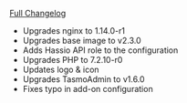 [Full Changelog][changelog]

- Upgrades nginx to 1.14.0-r1
- Upgrades base image to v2.3.0
- Adds Hassio API role to the configuration
- Upgrades PHP to 7.2.10-r0
- Updates logo & icon
- Upgrades TasmoAdmin to v1.6.0
- Fixes typo in add-on configuration

[changelog]: https://github.com/hassio-addons/addon-tasmoadmin/compare/v0.5.1...v0.6.0